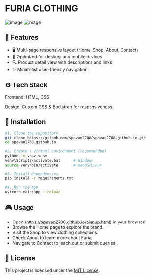 # FURIA CLOTHING

![image](https://img.shields.io/badge/HTML5-E34F26?style=for-the-badge&logo=html5&logoColor=white)
![image](https://img.shields.io/badge/CSS3-1572B6?style=for-the-badge&logo=css3&logoColor=white)


## 📌 Features

- 🖥️ Multi-page responsive layout (Home, Shop, About, Contact)
- 📱 Optimized for desktop and mobile devices
- 🔍 Product detail view with descriptions and links
- ✨ Minimalist user-friendly navigation

## ⚙️ Tech Stack
Frontend: HTML, CSS

Design: Custom CSS & Bootstrap for responsiveness

## 🚀 Installation
```bash
#1. Clone the repository
git clone https://github.com/spavan2708/spavan2708.github.io.git
cd spavan2708.gitbuh.io

#2. Create a virtual environment (recommended)
python -m venv venv
venv\Scripts\activate.bat      # Windows
source venv/bin/activate       # macOS/Linux

#3. Install dependencies
pip install -r requirements.txt

#4. Run the app
uvicorn main:app --reload
```
## 🎮 Usage

- Open (https://spavan2708.github.io/signup.html) in your browser.
- Browse the Home page to explore the brand.
- Visit the Shop to view clothing collections.
- Check About to learn more about Furia.
- Navigate to Contact to reach out or submit queries.

## 📜 License
This project is licensed under the [MIT License](./LICENSE).

